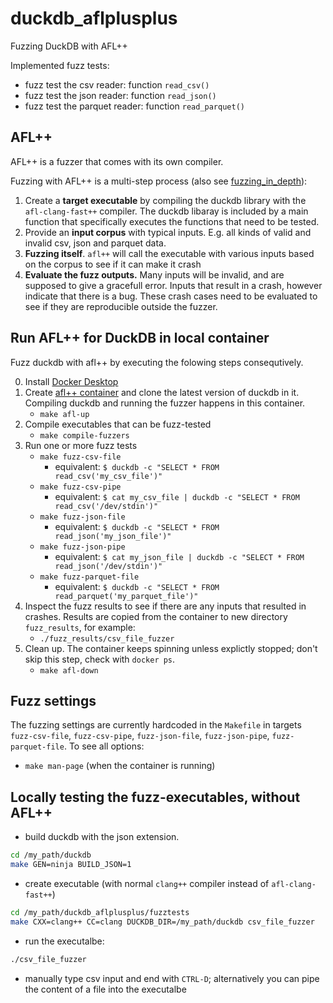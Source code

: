 # duckdb_aflplusplus
Fuzzing DuckDB with AFL++

Implemented fuzz tests:
- fuzz test the csv reader: function `read_csv()`
- fuzz test the json reader: function `read_json()`
- fuzz test the parquet reader: function `read_parquet()`

## AFL++
AFL++ is a fuzzer that comes with its own compiler.

Fuzzing with AFL++ is a multi-step process
(also see [fuzzing_in_depth](https://github.com/AFLplusplus/AFLplusplus/blob/stable/docs/fuzzing_in_depth.md#a-selecting-the-best-afl-compiler-for-instrumenting-the-target)):
1. Create a **target executable** by compiling the duckdb library with the `afl-clang-fast++` compiler. The duckdb libaray is included by a main function that specifically executes the functions that need to be tested.
2. Provide an **input corpus** with typical inputs. E.g. all kinds of valid and invalid csv, json and parquet data.
3. **Fuzzing itself**. `afl++` will call the executable with various inputs based on the corpus to see if it can make it crash
4. **Evaluate the fuzz outputs.** Many inputs will be invalid, and are supposed to give a gracefull error. Inputs that result in a crash, however indicate that there is a bug. These crash cases need to be evaluated to see if they are reproducible outside the fuzzer.

## Run AFL++ for DuckDB in local container
Fuzz duckdb with afl++ by executing the folowing steps consequtively.

0. Install [Docker Desktop](https://www.docker.com/products/docker-desktop/)
1. Create [afl++ container](https://hub.docker.com/r/aflplusplus/aflplusplus) and clone the latest version of duckdb in it. Compiling duckdb and running the fuzzer happens in this container.
    - `make afl-up`
2. Compile executables that can be fuzz-tested
    - `make compile-fuzzers`
3. Run one or more fuzz tests
    - `make fuzz-csv-file`
        -  equivalent: `$ duckdb -c "SELECT * FROM read_csv('my_csv_file')"`
    - `make fuzz-csv-pipe`
        -  equivalent: `$ cat my_csv_file | duckdb -c "SELECT * FROM read_csv('/dev/stdin')"`
    - `make fuzz-json-file`
        -  equivalent: `$ duckdb -c "SELECT * FROM read_json('my_json_file')"`
    - `make fuzz-json-pipe`
        -  equivalent: `$ cat my_json_file | duckdb -c "SELECT * FROM read_json('/dev/stdin')"`
    - `make fuzz-parquet-file`
        -  equivalent: `$ duckdb -c "SELECT * FROM read_parquet('my_parquet_file')"`
4. Inspect the fuzz results to see if there are any inputs that resulted in crashes. Results are copied from the container to new directory `fuzz_results`, for example:
    - `./fuzz_results/csv_file_fuzzer`
5. Clean up. The container keeps spinning unless explictly stopped; don't skip this step, check with `docker ps`.
    - `make afl-down`

## Fuzz settings
The fuzzing settings are currently hardcoded in the `Makefile` in targets `fuzz-csv-file`, `fuzz-csv-pipe`, `fuzz-json-file`, `fuzz-json-pipe`, `fuzz-parquet-file`. To see all options:
- `make man-page` (when the container is running)

## Locally testing the fuzz-executables, without AFL++
- build duckdb with the json extension.
```bash
cd /my_path/duckdb
make GEN=ninja BUILD_JSON=1
```

- create executable (with normal `clang++` compiler instead of `afl-clang-fast++`)
```bash
cd /my_path/duckdb_aflplusplus/fuzztests
make CXX=clang++ CC=clang DUCKDB_DIR=/my_path/duckdb csv_file_fuzzer
```

- run the executalbe:
```bash
./csv_file_fuzzer
```
- manually type csv input and end with `CTRL-D`; alternatively you can pipe the content of a file into the executalbe
